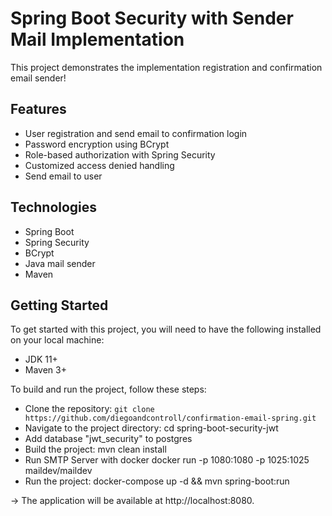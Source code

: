 # Spring Boot Security with Sender Mail Implementation
This project demonstrates the implementation registration and confirmation email sender!

## Features
* User registration and send email to confirmation login
* Password encryption using BCrypt
* Role-based authorization with Spring Security
* Customized access denied handling
* Send email to user 

## Technologies
* Spring Boot 
* Spring Security
* BCrypt
* Java mail sender
* Maven
 
## Getting Started
To get started with this project, you will need to have the following installed on your local machine:

* JDK 11+
* Maven 3+


To build and run the project, follow these steps:

* Clone the repository: `git clone https://github.com/diegoandcontroll/confirmation-email-spring.git`
* Navigate to the project directory: cd spring-boot-security-jwt
* Add database "jwt_security" to postgres 
* Build the project: mvn clean install
* Run SMTP Server with docker docker run -p 1080:1080 -p 1025:1025 maildev/maildev
* Run the project: docker-compose up -d && mvn spring-boot:run 

-> The application will be available at http://localhost:8080.
